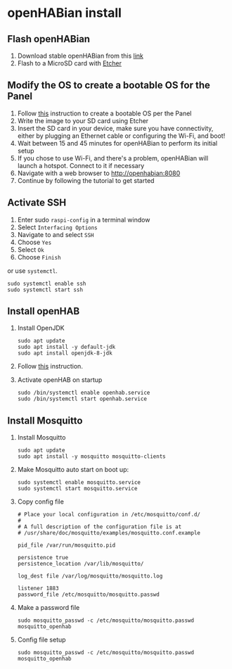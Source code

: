 # openHABian install

## Flash openHABian

1. Download stable openHABian from this [link](https://www.openhab.org/download/)
2. Flash to a MicroSD card with [Etcher](https://www.balena.io/etcher/)

## Modify the OS to create a bootable OS for the Panel

1. Follow [this](https://www.acmesystems.it/CM3-PANEL-7-BASIC_microsd) instruction to create a bootable OS per the Panel
2. Write the image to your SD card using Etcher
3. Insert the SD card in your device, make sure you have connectivity, either by plugging an Ethernet cable or configuring the Wi-Fi, and boot!
4. Wait between 15 and 45 minutes for openHABian to perform its initial setup
5. If you chose to use Wi-Fi, and there's a problem, openHABian will launch a hotspot. Connect to it if necessary
6. Navigate with a web browser to [http://openhabian:8080](http://openhabian:8080)
7. Continue by following the tutorial to get started

## Activate SSH

1. Enter sudo `raspi-config` in a terminal window
2. Select `Interfacing Options`
3. Navigate to and select `SSH`
4. Choose `Yes`
5. Select `Ok`
6. Choose `Finish`

or use `systemctl`.

```terminal
sudo systemctl enable ssh
sudo systemctl start ssh
```

## Install openHAB

1. Install OpenJDK

   ```terminal
   sudo apt update
   sudo apt install -y default-jdk
   sudo apt install openjdk-8-jdk
   ```

2. Follow [this](https://www.openhab.org/download/) instruction.
3. Activate openHAB on startup

   ```terminal
   sudo /bin/systemctl enable openhab.service
   sudo /bin/systemctl start openhab.service
   ```

## Install Mosquitto

1. Install Mosquitto

   ```terminal
   sudo apt update
   sudo apt install -y mosquitto mosquitto-clients
   ```

2. Make Mosquitto auto start on boot up:

   ```terminal
   sudo systemctl enable mosquitto.service
   sudo systemctl start mosquitto.service
   ```

3. Copy config file

   ```file
   # Place your local configuration in /etc/mosquitto/conf.d/
   #
   # A full description of the configuration file is at
   # /usr/share/doc/mosquitto/examples/mosquitto.conf.example

   pid_file /var/run/mosquitto.pid

   persistence true
   persistence_location /var/lib/mosquitto/

   log_dest file /var/log/mosquitto/mosquitto.log

   listener 1883
   password_file /etc/mosquitto/mosquitto.passwd
   ```

4. Make a password file

   ```terminal
   sudo mosquitto_passwd -c /etc/mosquitto/mosquitto.passwd mosquitto_openhab
   ```

5. Config file setup

   ```terminal
   sudo mosquitto_passwd -c /etc/mosquitto/mosquitto.passwd mosquitto_openhab
   ```
